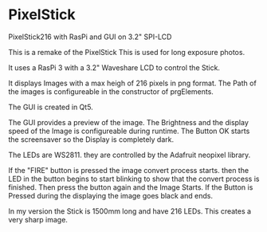 # PixelStick
PixelStick216 with RasPi and GUI on 3.2" SPI-LCD

This is a remake of the PixelStick
This is used for long exposure photos.

It uses a RasPi 3 with a 3.2" Waveshare LCD to control the Stick.

It displays Images with a max heigh of 216 pixels in png format.
The Path of the images is configureable in the constructor of prgElements.

The GUI is created in Qt5.

The GUI provides a preview of the image.
The Brightness and the display speed of the Image is configureable during runtime.
The Button OK starts the screensaver so the Display is completely dark.

The LEDs are WS2811. they are controlled by the Adafruit neopixel library.

If the "FIRE" button is pressed the image convert process starts. then the LED in the button begins to start blinking to show that the convert process is finished.
Then press the button again and the Image Starts. 
If the Button is Pressed during the displaying the image goes black and ends.

In my version the Stick is 1500mm long and have 216 LEDs.
This creates a very sharp image.


